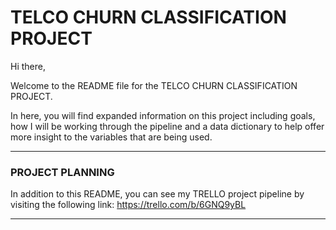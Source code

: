 <h1> TELCO CHURN CLASSIFICATION PROJECT </h1>

Hi there,

Welcome to the README file for the TELCO CHURN CLASSIFICATION PROJECT.

In here, you will find expanded information on this project including goals, how I will be working through the pipeline and a data dictionary to help offer more insight to the variables that are being used.

------------------
<H3> PROJECT PLANNING </H3>

In addition to this README, you can see my TRELLO project pipeline by visiting the following link: https://trello.com/b/6GNQ9yBL

-------------